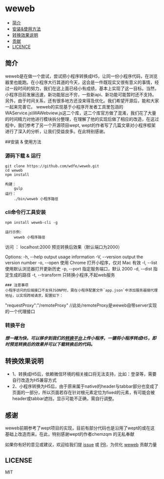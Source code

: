 # weweb

- [简介](##简介)
- [安装&使用方法](##安装&使用方法)
- [转换效果说明](##转换效果说明)
- [贡献](##贡献)
- [LICENCE](##LICENCE)


## 简介

weweb是在做一个尝试，尝试把小程序转换成H5，让同一份小程序代码，在浏览器里也能跑。在小程序大行其道的今天，这会是一件既现实又很有意义的事情，经过一段时间的努力，我们在这上面已经小有成绩，基本上实现了这一目标。当然，小程序目前发展迅速，新功能层出不穷，一些新api、新功能可能暂时还不支持。另外，由于时间关系，还有很多地方还没来得及优化。我们希望开源后，能和大家一起来完善它。
weweb的实现基于小程序开发者工具里包涵的WAService.js\WAWebview.js这二个库，这二个库官方做了混淆，我们花了大量的时间精力对他进行模块拆分整理，在理解了他的实现后做了相应的改造，在这过程中，我们参考了另一个开源项目wept, wept的作者写了几篇文章对小程序框架进行了深入的分析，让我们受益良多。在此特别感谢。

##安装 & 使用方法
### 源码下载 & 运行
```
git clone https://github.com/wdfe/weweb.git
cd weweb
npm install

构建：
	gulp
运行：
	./bin/weweb 小程序路径
```


### cli命令行工具安装

```
npm install weweb-cli -g

运行示例:
	weweb 小程序路径

```
访问 ：
	localhost:2000 预览转换后效果（默认端口为2000）

Options:
    -h, --help       output usage information
    -V, --version    output the version number
    -o, --open       使用 Chrome 打开小程序，仅对 Mac 有效
    -l, --list       使用默认浏览器打开更新历史
    -p, --port <n>   指定服务端口，默认 2000
    -d, --dist <n>   指定生成的路径
    -t, --transform  只转换小程序,不起web服务

```
### 注意事项
小程序访问的后端接口不支持JSONP时，需在小程序配置文件`app.json`中添加服务器端代理地址，以实现跨域请求，配置如下：
```
 "requestProxy":"/remoteProxy"
 //此处/remoteProxy是weweb自带server实现的一个代理接口

### 转换平台
##### 想一睹为快，可以移步到我们的[转换平台](http://shaomayou.com/weweb/)上传小程序，一键将小程序转成H5，即时预览转换后的效果并可以下载转换后的代码。


## 转换效果说明
- 1、转换成H5后，依赖微信环境的相关接口将无法支持，比如：登录等，需要自行改造为H5兼容方式
- 2、小程序转换为H5后，由于原来属于native的header与tabbar部分也变成了页面的一部分，所以页面若存在针对<page>根元素定位为fixed的元素，有可能会被header或tabbar遮挡，显示可能不正确，需自行调整。

## 感谢
weweb前期参考了wept项目的实现，目前有部分代码也是沿用了wept的或在这基础上改造而来。在此，特别感谢wept的作者chemzqm 的无私奉献

如果你有好的意见或建议，欢迎给我们提 [issue] 或 [PR]，为优化 [weweb] 贡献力量

## LICENSE

MIT

[微信小程序简易教程]: https://mp.weixin.qq.com/debug/wxadoc/dev/
[issue]: https://github.com/wdfe/weweb/issues/new
[PR]: https://github.com/wdfe/weweb/compare
[weweb]: https://github.com/wdfe/weweb
[wept]: https://chemzqm.github.io/wept/#/